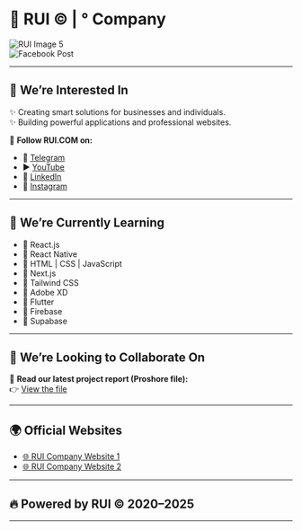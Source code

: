 # 🚀 RUI © | ° Company
![RUI Image 5](https://github.com/user-attachments/assets/ff9464d8-4cdf-4400-80d6-f65db52bef5f)  
![Facebook Post](https://github.com/RUI-com/RUI-com/assets/139192231/38dc10c8-95a6-4b10-950c-6b6609c1c9a0)

---

## 👀 We’re Interested In
✨ Creating smart solutions for businesses and individuals.  
✨ Building powerful applications and professional websites.

🔗 **Follow RUI.COM on:**  
- 🚀 [Telegram](https://t.me/RUI_org)  
- ▶️ [YouTube](https://youtube.com/@RUI-com)  
- 💼 [LinkedIn](https://www.linkedin.com/in/rui-org-026a70282)  
- 📸 [Instagram](https://instagram.com/rui_org)

---

## 🌱 We’re Currently Learning
- 🚩 React.js
- 🚩 React Native
- 🚩 HTML | CSS | JavaScript
- 🚩 Next.js
- 🚩 Tailwind CSS
- 🚩 Adobe XD
- 🚩 Flutter
- 🚩 Firebase
- 🚩 Supabase

---

## 💞️ We’re Looking to Collaborate On
📄 **Read our latest project report (Proshore file):**  
👉 [View the file](https://drive.google.com/file/d/1JKLFSRR0fTaq-uBwtS45DA8dAQBP1Pd-/view?usp=drivesdk)

---

## 🌍 Official Websites
- [🌐 RUI Company Website 1](http://rui-company-pro.surge.sh/)
- [🌐 RUI Company Website 2](https://eng-rawan-abd-alrazak-next-js-website-main.vercel.app/)

---

## 🔥 Powered by RUI ©️ 2020–2025

---

<!---
SEO Keywords: RUI Company, RUI Official Website, RUI Projects, RUI React Developer, Flutter Developer, Web Development Company, RUI.com
--->

